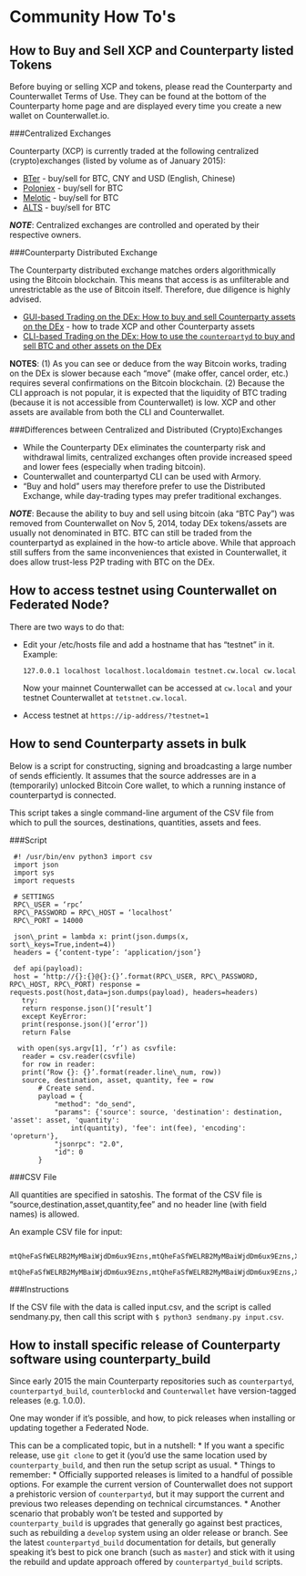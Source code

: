 Community How To's
==================

How to Buy and Sell XCP and Counterparty listed Tokens
-------------------------------------------------------

Before buying or selling XCP and tokens, please read the Counterparty
and Counterwallet Terms of Use. They can be found at the bottom of the
Counterparty home page and are displayed every time you create a new
wallet on Counterwallet.io.

###Centralized Exchanges

Counterparty (XCP) is currently traded at the following centralized (crypto)exchanges (listed by volume as of January 2015): 

* [BTer](https://bter.com/trade/xcp_btc) - buy/sell for BTC, CNY and USD (English, Chinese) 
* [Poloniex](https://poloniex.com/exchange/btc_xcp) - buy/sell for BTC 
* [Melotic](https://www.melotic.com/markets/xcp-btc) - buy/sell for BTC 
* [ALTS](https://alts.trade/trade/XCP/BTC) - buy/sell for BTC

***NOTE***: Centralized exchanges are controlled and operated by their
respective owners.

###Counterparty Distributed Exchange

The Counterparty distributed exchange matches orders algorithmically using the Bitcoin blockchain. This means that access is as unfilterable and unrestrictable as the use of Bitcoin itself. Therefore, due diligence is highly advised.

-  [GUI-based Trading on the DEx: How to buy and sell Counterparty assets on the DEx](http://support.counterparty.io/solution/categories/5000013624/folders/5000021046/articles/5000527145-buy-and-sell-assets-tokens-on-the-dex-using-xcp) - how to trade XCP and other Counterparty assets
- [CLI-based Trading on the DEx: How to use the ``counterpartyd`` to buy and sell BTC and other assets on the DEx](http://support.counterparty.io/support/solutions/articles/5000499251-manual-btc-sell-ing-on-the-counterparty-distributed-exchange-dex-using-counterpartyd)

**NOTES**: (1) As you can see or deduce from the way Bitcoin works,
trading on the DEx is slower because each “move” (make offer, cancel
order, etc.) requires several confirmations on the Bitcoin blockchain.
(2) Because the CLI approach is not popular, it is expected that the
liquidity of BTC trading (because it is not accessible from
Counterwallet) is low. XCP and other assets are available from both the
CLI and Counterwallet.

###Differences between Centralized and Distributed (Crypto)Exchanges

-  While the Counterparty DEx eliminates the counterparty risk and
   withdrawal limits, centralized exchanges often provide increased
   speed and lower fees (especially when trading bitcoin).
-  Counterwallet and counterpartyd CLI can be used with Armory.
-  “Buy and hold” users may therefore prefer to use the Distributed
   Exchange, while day-trading types may prefer traditional exchanges.

***NOTE***: Because the ability to buy and sell using bitcoin (aka “BTC
Pay”) was removed from Counterwallet on Nov 5, 2014, today DEx
tokens/assets are usually not denominated in BTC. BTC can still be
traded from the counterpartyd as explained in the how-to article above.
While that approach still suffers from the same inconveniences that
existed in Counterwallet, it does allow trust-less P2P trading with BTC
on the DEx.


How to access testnet using Counterwallet on Federated Node?
------------------------------------------------------------

There are two ways to do that:

-  Edit your /etc/hosts file and add a hostname that has “testnet” in
   it. Example:

   `127.0.0.1 localhost localhost.localdomain testnet.cw.local cw.local`

   Now your mainnet Counterwallet can be accessed at ``cw.local`` and
   your testnet Counterwallet at ``tetstnet.cw.local``.
-  Access testnet at ``https://ip-address/?testnet=1``

How to send Counterparty assets in bulk
---------------------------------------

Below is a script for constructing, signing and broadcasting a large
number of sends efficiently. It assumes that the source addresses are in
a (temporarily) unlocked Bitcoin Core wallet, to which a running
instance of counterpartyd is connected.

This script takes a single command-line argument of the CSV file from
which to pull the sources, destinations, quantities, assets and fees.

###Script
  

     #! /usr/bin/env python3 import csv
     import json
     import sys
     import requests
     
     # SETTINGS
     RPC\_USER = ‘rpc’
     RPC\_PASSWORD = RPC\_HOST = ‘localhost’
     RPC\_PORT = 14000
     
     json\_print = lambda x: print(json.dumps(x, sort\_keys=True,indent=4))
     headers = {‘content-type’: ‘application/json’}
     
     def api(payload):
     host = ‘http://{}:{}@{}:{}’.format(RPC\_USER, RPC\_PASSWORD, RPC\_HOST, RPC\_PORT) response = requests.post(host,data=json.dumps(payload), headers=headers)
       try:
       return response.json()[‘result’]
       except KeyError:
       print(response.json()[‘error’])
       return False
     
      with open(sys.argv[1], ‘r’) as csvfile:
       reader = csv.reader(csvfile)
       for row in reader:
       print(‘Row {}: {}’.format(reader.line\_num, row))
       source, destination, asset, quantity, fee = row
           # Create send.                                                          
           payload = {                                                             
               "method": "do_send",                                            
               "params": {'source': source, 'destination': destination, 'asset': asset, 'quantity': 
                   int(quantity), 'fee': int(fee), 'encoding': 'opreturn'},
               "jsonrpc": "2.0",                                                   
               "id": 0                                                             
           }                         
           

###CSV File

All quantities are specified in satoshis. The format of the CSV file is
“source,destination,asset,quantity,fee” and no header line (with field
names) is allowed.

An example CSV file for input:

       mtQheFaSfWELRB2MyMBaiWjdDm6ux9Ezns,mtQheFaSfWELRB2MyMBaiWjdDm6ux9Ezns,XCP,100000000,150
       mtQheFaSfWELRB2MyMBaiWjdDm6ux9Ezns,mtQheFaSfWELRB2MyMBaiWjdDm6ux9Ezns,XCP,200000000,100

###Instructions

If the CSV file with the data is called input.csv, and the script is
called sendmany.py, then call this script with
``$ python3 sendmany.py input.csv``.


How to install specific release of Counterparty software using counterparty_build
--------------------------------------------------------------------------------------------------------------

Since early 2015 the main Counterparty repositories such as
``counterpartyd``, ``counterpartyd_build``, ``counterblockd`` and
``Counterwallet`` have version-tagged releases (e.g. 1.0.0).

One may wonder if it’s possible, and how, to pick releases when
installing or updating together a Federated Node.

This can be a complicated topic, but in a nutshell: \* If you want a
specific release, use ``git clone`` to get it (you’d use the same
location used by ``counterparty_build``, and then run the setup script
as usual. \* Things to remember: \* Officially supported releases is
limited to a handful of possible options. For example the current
version of Counterwallet does not support a prehistoric version of
``counterpartyd``, but it may support the current and previous two
releases depending on technical circumstances. \* Another scenario that
probably won’t be tested and supported by ``counterparty_build`` is
upgrades that generally go against best practices, such as rebuilding a
``develop`` system using an older release or branch. See the latest
``counterpartyd_build`` documentation for details, but generally
speaking it’s best to pick one branch (such as ``master``) and stick
with it using the rebuild and update approach offered by
``counterpartyd_build`` scripts.
